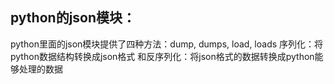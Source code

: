 ## python的json模块：
python里面的json模块提供了四种方法：dump, dumps, load, loads
序列化：将python数据结构转换成json格式
和反序列化：将json格式的数据转换成python能够处理的数据



